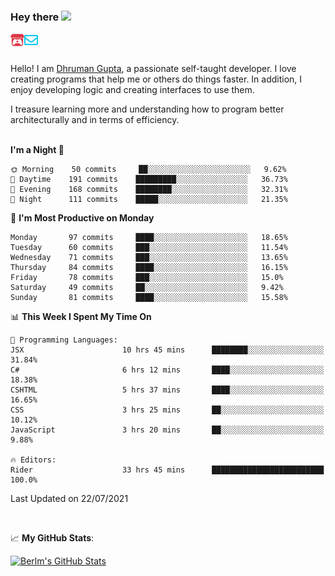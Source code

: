 ### Hey there <img src="https://media.giphy.com/media/hvRJCLFzcasrR4ia7z/giphy.gif" width="25px">

<a href="https://itch.io/profile/berlm">
  <img align="left" alt="Berlm's Itch" width="22px" src="/assets/itch-io.svg" />
</a>
<a href="mailto:ceo@berlm.me">
  <img align="left" alt="Email Berlm" width="22px" src="/assets/envelope.svg" />
</a>

<br />  
<br />  
  
Hello! I am [Dhruman Gupta](https://berlm.me/), a passionate self-taught developer. I love creating programs that help me or others do things faster. In addition, I enjoy developing logic and creating interfaces to use them.  

I treasure learning more and understanding how to program better architecturally and in terms of efficiency.  
<br />

<!--START_SECTION:waka-->
**I'm a Night 🦉** 

```text
🌞 Morning    50 commits     ██░░░░░░░░░░░░░░░░░░░░░░░   9.62% 
🌆 Daytime    191 commits    █████████░░░░░░░░░░░░░░░░   36.73% 
🌃 Evening    168 commits    ████████░░░░░░░░░░░░░░░░░   32.31% 
🌙 Night      111 commits    █████░░░░░░░░░░░░░░░░░░░░   21.35%

```
📅 **I'm Most Productive on Monday** 

```text
Monday       97 commits     ████░░░░░░░░░░░░░░░░░░░░░   18.65% 
Tuesday      60 commits     ███░░░░░░░░░░░░░░░░░░░░░░   11.54% 
Wednesday    71 commits     ███░░░░░░░░░░░░░░░░░░░░░░   13.65% 
Thursday     84 commits     ████░░░░░░░░░░░░░░░░░░░░░   16.15% 
Friday       78 commits     ███░░░░░░░░░░░░░░░░░░░░░░   15.0% 
Saturday     49 commits     ██░░░░░░░░░░░░░░░░░░░░░░░   9.42% 
Sunday       81 commits     ████░░░░░░░░░░░░░░░░░░░░░   15.58%

```


📊 **This Week I Spent My Time On** 

```text
💬 Programming Languages: 
JSX                      10 hrs 45 mins      ████████░░░░░░░░░░░░░░░░░   31.84% 
C#                       6 hrs 12 mins       ████░░░░░░░░░░░░░░░░░░░░░   18.38% 
CSHTML                   5 hrs 37 mins       ████░░░░░░░░░░░░░░░░░░░░░   16.65% 
CSS                      3 hrs 25 mins       ██░░░░░░░░░░░░░░░░░░░░░░░   10.12% 
JavaScript               3 hrs 20 mins       ██░░░░░░░░░░░░░░░░░░░░░░░   9.88%

🔥 Editors: 
Rider                    33 hrs 45 mins      █████████████████████████   100.0%

```


 Last Updated on 22/07/2021
<!--END_SECTION:waka-->
<br />  

📈 **My GitHub Stats**:  

[![Berlm's GitHub Stats](https://github-readme-stats.vercel.app/api?username=dhrumangupta&theme=gotham&show_icons=true&count_private=true)](https://berlm.me)
